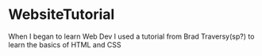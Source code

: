 # WebsiteTutorial
When I began to learn Web Dev I used a tutorial from Brad Traversy(sp?) to learn the basics of HTML and CSS
